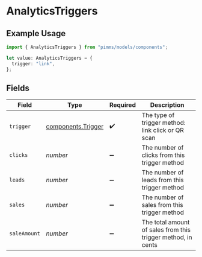 # AnalyticsTriggers

## Example Usage

```typescript
import { AnalyticsTriggers } from "pimms/models/components";

let value: AnalyticsTriggers = {
  trigger: "link",
};
```

## Fields

| Field                                                        | Type                                                         | Required                                                     | Description                                                  |
| ------------------------------------------------------------ | ------------------------------------------------------------ | ------------------------------------------------------------ | ------------------------------------------------------------ |
| `trigger`                                                    | [components.Trigger](../../models/components/trigger.md)     | :heavy_check_mark:                                           | The type of trigger method: link click or QR scan            |
| `clicks`                                                     | *number*                                                     | :heavy_minus_sign:                                           | The number of clicks from this trigger method                |
| `leads`                                                      | *number*                                                     | :heavy_minus_sign:                                           | The number of leads from this trigger method                 |
| `sales`                                                      | *number*                                                     | :heavy_minus_sign:                                           | The number of sales from this trigger method                 |
| `saleAmount`                                                 | *number*                                                     | :heavy_minus_sign:                                           | The total amount of sales from this trigger method, in cents |